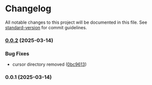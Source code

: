 # Changelog

All notable changes to this project will be documented in this file. See [standard-version](https://github.com/conventional-changelog/standard-version) for commit guidelines.

### [0.0.2](https://github.com/psenger/express-auto-router/compare/v0.0.1...v0.0.2) (2025-03-14)


### Bug Fixes

* cursor directory removed ([0bc9613](https://github.com/psenger/express-auto-router/commit/0bc9613575de16da041c6e0a06fba9f3cd381ecc))

### 0.0.1 (2025-03-14)
